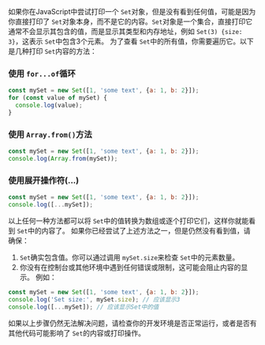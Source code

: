 如果你在JavaScript中尝试打印一个 `Set`对象，但是没有看到任何值，可能是因为你直接打印了 `Set`对象本身，而不是它的内容。`Set`对象是一个集合，直接打印它通常不会显示其包含的值，而是显示其类型和内存地址，例如 `Set(3) {size: 3}`，这表示 `Set`中包含3个元素。
为了查看 `Set`中的所有值，你需要遍历它。以下是几种打印 `Set`内容的方法：

### 使用 `for...of`循环

```javascript
const mySet = new Set([1, 'some text', {a: 1, b: 2}]);
for (const value of mySet) {
  console.log(value);
}
```

### 使用 `Array.from()`方法

```javascript
const mySet = new Set([1, 'some text', {a: 1, b: 2}]);
console.log(Array.from(mySet));
```

### 使用展开操作符(...)

```javascript
const mySet = new Set([1, 'some text', {a: 1, b: 2}]);
console.log([...mySet]);
```

以上任何一种方法都可以将 `Set`中的值转换为数组或逐个打印它们，这样你就能看到 `Set`中的内容了。
如果你已经尝试了上述方法之一，但是仍然没有看到值，请确保：

1. `Set`确实包含值。你可以通过调用 `mySet.size`来检查 `Set`中的元素数量。
2. 你没有在控制台或其他环境中遇到任何错误或限制，这可能会阻止内容的显示。
   例如：

```javascript
const mySet = new Set([1, 'some text', {a: 1, b: 2}]);
console.log('Set size:', mySet.size); // 应该显示3
console.log([...mySet]); // 应该显示Set中的值
```

如果以上步骤仍然无法解决问题，请检查你的开发环境是否正常运行，或者是否有其他代码可能影响了 `Set`的内容或打印操作。

